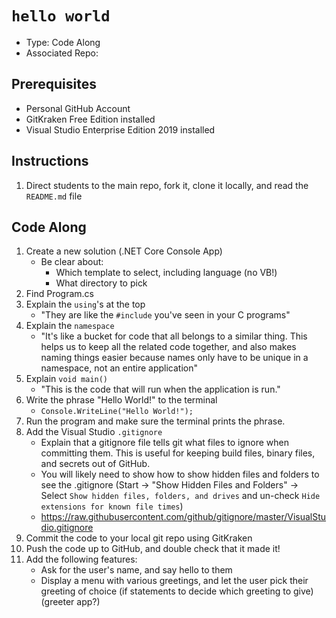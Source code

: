# `hello world`

- Type: Code Along 
- Associated Repo: **<!-- TODO -->**

## Prerequisites 

- Personal GitHub Account
- GitKraken Free Edition installed
- Visual Studio Enterprise Edition 2019 installed

## Instructions

1. Direct students to the main repo, fork it, clone it locally, and read the `README.md` file

## Code Along

1. Create a new solution (.NET Core Console App)
    - Be clear about:
        - Which template to select, including language (no VB!)
        - What directory to pick
1. Find Program.cs
1. Explain the `using`'s at the top
    - "They are like the `#include` you've seen in your C programs"
1. Explain the `namespace`
    - "It's like a bucket for code that all belongs to a similar thing. This helps us to keep all the related code together, and also makes naming things easier because names only have to be unique in a namespace, not an entire application"
1. Explain `void main()`
    - "This is the code that will run when the application is run."
1. Write the phrase "Hello World!" to the terminal
    - `Console.WriteLine("Hello World!");`
1. Run the program and make sure the terminal prints the phrase.
1. Add the Visual Studio `.gitignore`
    - Explain that a gitignore file tells git what files to ignore when committing them. This is useful for keeping build files, binary files, and secrets out of GitHub.
    - You will likely need to show how to show hidden files and folders to see the .gitignore (Start -> "Show Hidden Files and Folders" -> Select `Show hidden files, folders, and drives` and un-check `Hide extensions for known file times`)
    - https://raw.githubusercontent.com/github/gitignore/master/VisualStudio.gitignore
1. Commit the code to your local git repo using GitKraken
1. Push the code up to GitHub, and double check that it made it!
1. Add the following features:
    - Ask for the user's name, and say hello to them
    - Display a menu with various greetings, and let the user pick their greeting of choice (if statements to decide which greeting to give)
(greeter app?)